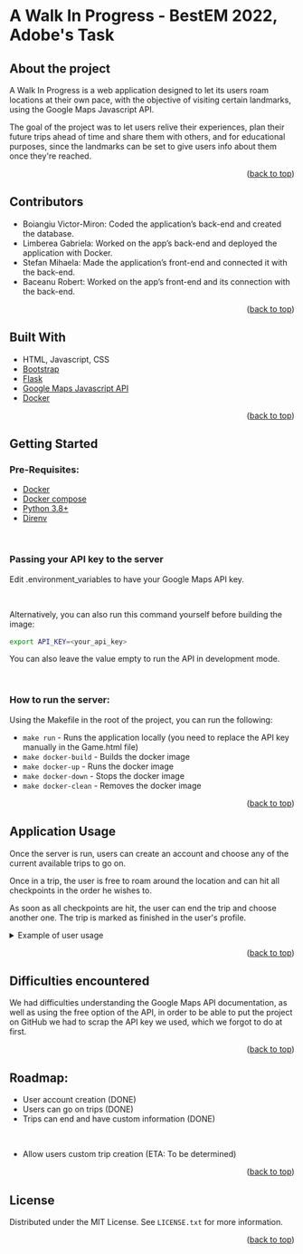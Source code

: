 <div id="top"></div>

 # A Walk In Progress - BestEM 2022, Adobe's Task

## About the project

A Walk In Progress is a web application designed to let its users roam locations at their own pace, with the objective of visiting certain landmarks, using the Google Maps Javascript API.

The goal of the project was to let users relive their experiences, plan their future trips ahead of time and share them with others, and for educational purposes, since the landmarks can be set to give users info about them once they're reached.

<p align="right">(<a href="#top">back to top</a>)</p>

## Contributors

* Boiangiu Victor-Miron: Coded the application’s back-end and created the database.
* Limberea Gabriela: Worked on the app’s back-end and deployed the application with Docker.  
* Stefan Mihaela: Made the application’s front-end and connected it with the back-end.
* Baceanu Robert: Worked on the app’s front-end and its connection with the back-end.

<p align="right">(<a href="#top">back to top</a>)</p>

## Built With

* HTML, Javascript, CSS
* [Bootstrap](https://getbootstrap.com/)
* [Flask](https://flask.palletsprojects.com)
* [Google Maps Javascript API](https://developers.google.com/maps/documentation/javascript/overview)
* [Docker](https://www.docker.com/)

<p align="right">(<a href="#top">back to top</a>)</p>

## Getting Started

### Pre-Requisites:

* [Docker](https://www.docker.com/)
* [Docker compose](https://docs.docker.com/compose/install/)
* [Python 3.8+](https://www.python.org/downloads/)
* [Direnv](https://direnv.net/)

<br>

### Passing your API key to the server

Edit .environment_variables to have your Google Maps API key.

<br>

Alternatively, you can also run this command yourself before building the image:

```bash
export API_KEY=<your_api_key>
```
You can also leave the value empty to run the API in development mode.

<br>

### How to run the server:

Using the Makefile in the root of the project, you can run the following:

* `make run` - Runs the application locally (you need to replace the API key 
manually in the Game.html file)
* `make docker-build` - Builds the docker image
* `make docker-up` - Runs the docker image
* `make docker-down` - Stops the docker image
* `make docker-clean` - Removes the docker image

<p align="right">(<a href="#top">back to top</a>)</p>

## Application Usage

Once the server is run, users can create an account and choose any of the current available trips to go on.

Once in a trip, the user is free to roam around the location and can hit all checkpoints in the order he wishes to.

As soon as all checkpoints are hit, the user can end the trip and choose another one. The trip is marked as finished in the user's profile.

<details>
  <summary>Example of user usage</summary>

  An unlogged user visits the website.
  <img src="./.README_IMAGES/1.png" height="400">

  He creates an account if he doesn't already have one.
  <img src="./.README_IMAGES/2.png" height="400">

  He now logs in.
  <img src="./.README_IMAGES/3.png" height="400">

  He is now logged in and can access his profile and trips.
  <img src="./.README_IMAGES/4.png" height="400">

  His profile shows no finished trips.
  <img src="./.README_IMAGES/5.png" height="400">

  He chooses a trip from the available ones.
  <img src="./.README_IMAGES/6.png" height="400">

  He is put into Maps' street view mode and can now roam the map.
  <img src="./.README_IMAGES/8.png" height="400">

  The distance to waypoints can be seen next to their names.
  <img src="./.README_IMAGES/9.png" height="400">

  Once he reaches a waypoint, it's marked as visited (colored green).
  <img src="./.README_IMAGES/91.png" height="400">

  The user can press "Details" after visiting a waypoint, to see details about it.
  <img src="./.README_IMAGES/92.png" height="400">

  The trip is now marked as finished in the user's profile.
  <img src="./.README_IMAGES/93.png" height="400">
</details>

<p align="right">(<a href="#top">back to top</a>)</p>

## Difficulties encountered

 We had difficulties understanding the Google Maps API documentation, as well as using the free option of the API, in order to be able to put the project on GitHub we had to scrap the API key we used, which we forgot to do at first.

<p align="right">(<a href="#top">back to top</a>)</p>

## Roadmap:

* User account creation (DONE)
* Users can go on trips (DONE)
* Trips can end and have custom information (DONE)

<br>

* Allow users custom trip creation (ETA: To be determined)

<p align="right">(<a href="#top">back to top</a>)</p>

## License

Distributed under the MIT License. See `LICENSE.txt` for more information.

<p align="right">(<a href="#top">back to top</a>)</p>